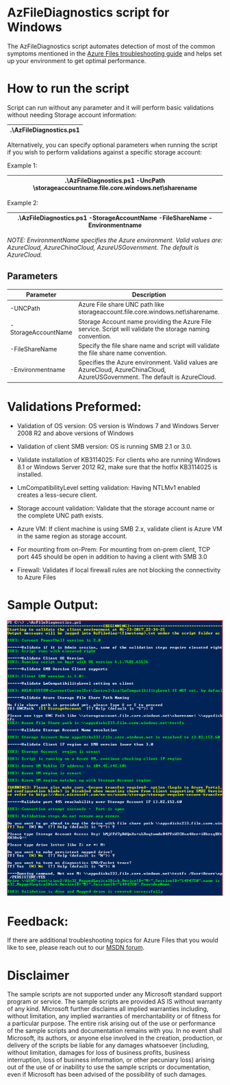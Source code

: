 #  AzFileDiagnostics script for Windows

The AzFileDiagnostics script automates detection of most of the common symptoms mentioned in the [Azure Files troubleshooting guide](https://docs.microsoft.com/azure/storage/files/storage-troubleshoot-windows-file-connection-problems) and helps set up your environment to get optimal performance. 

# How to run the script

Script can run without any parameter and it will perform basic validations without needing Storage account information:

| .\AzFileDiagnostics.ps1 |
| --- |

Alternatively, you can specify optional parameters when running the script if you wish to perform validations against a specific storage account:

Example 1:

| .\AzFileDiagnostics.ps1 -UncPath \\storageaccountname.file.core.windows.net\sharename  |
| --- |

 Example 2:

| .\AzFileDiagnostics.ps1 -StorageAccountName <SA name> -FileShareName <share name> -Environmentname <AzureCloud> |
| --- |

_NOTE: EnvironmentName specifies the Azure environment. Valid values are: AzureCloud, AzureChinaCloud, AzureUSGovernment. The default is AzureCloud._

## Parameters

| Parameter | Description |
|-|-|
| -UNCPath | Azure File share UNC path like storageaccount.file.core.windows.net\sharename. |
| -StorageAccountName | Storage Account name providing the Azure File service. Script will validate the storage naming convention. |
| -FileShareName | Specify the file share name and script will validate the file share name convention. |
| -Environmentname | Specifies the Azure environment. Valid values are AzureCloud, AzureChinaCloud, AzureUSGovernment. The default is AzureCloud. |

# Validations Preformed:

- Validation of OS version: OS version is Windows 7 and Windows Server 2008 R2 and above versions of Windows

- Validation of client SMB version: OS is running SMB 2.1 or 3.0.   

- Validate installation of KB3114025: For clients who are running Windows 8.1 or Windows Server 2012 R2, make sure that the hotfix KB3114025 is installed.

- LmCompatibilityLevel setting validation: Having NTLMv1 enabled creates a less-secure client.

- Storage account validation: Validate that the storage account name or the complete UNC path exists.

- Azure VM: If client machine is using SMB 2.x, validate client is Azure VM in the same region as storage account.

- For mounting from on-Prem: For mounting from on-prem client, TCP port 445 should be open in addition to having a client with SMB 3.0

- Firewall: Validates if local firewall rules are not blocking the connectivity to Azure Files

# Sample Output:

  ![](./images/img1.png)

# Feedback:

If there are additional troubleshooting topics for Azure Files that you would like to see, please reach out to our [MSDN forum](http://social.msdn.microsoft.com/Forums/windowsazure/en-US/home?forum=windowsazuredata).

#  Disclaimer

The sample scripts are not supported under any Microsoft standard support program or service. The sample scripts are provided AS IS without warranty of any kind. Microsoft further disclaims all implied warranties including, without limitation, any implied warranties of merchantability or of fitness for a particular purpose. The entire risk arising out of the use or performance of the sample scripts and documentation remains with you. In no event shall Microsoft, its authors, or anyone else involved in the creation, production, or delivery of the scripts be liable for any damages whatsoever (including, without limitation, damages for loss of business profits, business interruption, loss of business information, or other pecuniary loss) arising out of the use of or inability to use the sample scripts or documentation, even if Microsoft has been advised of the possibility of such damages.
